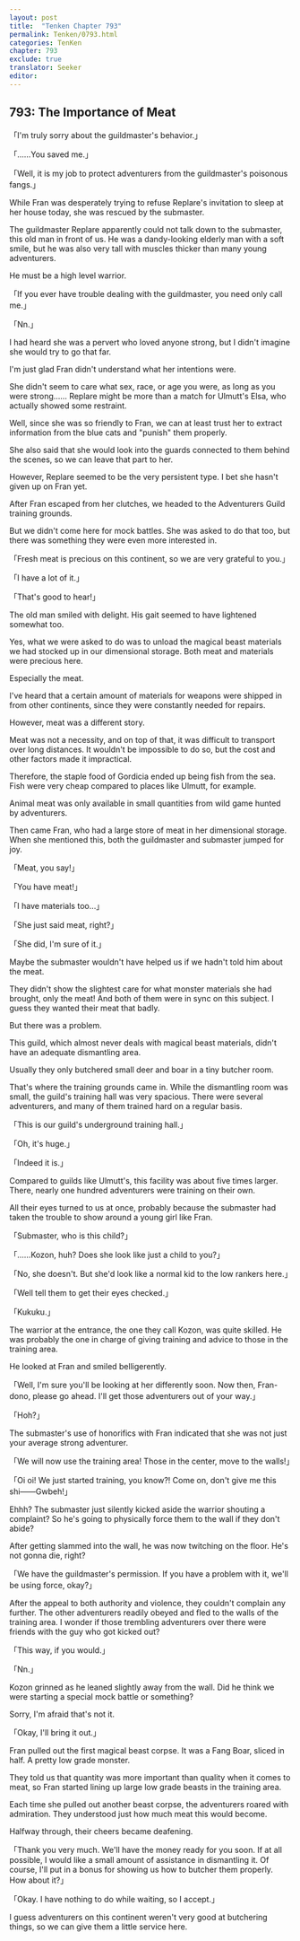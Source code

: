 ```yaml
---
layout: post
title:  "Tenken Chapter 793"
permalink: Tenken/0793.html
categories: TenKen
chapter: 793
exclude: true
translator: Seeker
editor: 
---
```

<h2 id="ch793">793: The Importance of Meat</h2>

<p>「I'm truly sorry about the guildmaster's behavior.」</p>
<p>「……You saved me.」</p>
<p>「Well, it is my job to protect adventurers from the guildmaster's poisonous fangs.」</p>

<p>While Fran was desperately trying to refuse Replare's invitation to sleep at her house today, she was rescued by the submaster.</p>

<p>The guildmaster Replare apparently could not talk down to the submaster, this old man in front of us. He was a dandy-looking elderly man with a soft smile, but he was also very tall with muscles thicker than many young adventurers.</p>

<p>He must be a high level warrior.</p>

<p>「If you ever have trouble dealing with the guildmaster, you need only call me.」</p>
<p>「Nn.」</p>

<p>I had heard she was a pervert who loved anyone strong, but I didn't imagine she would try to go that far.</p>

<p>I'm just glad Fran didn't understand what her intentions were.</p>

<p>She didn't seem to care what sex, race, or age you were, as long as you were strong…… Replare might be more than a match for Ulmutt's Elsa, who actually showed some restraint.</p>

<p>Well, since she was so friendly to Fran, we can at least trust her to extract information from the blue cats and "punish" them properly.</p>

<p>She also said that she would look into the guards connected to them behind the scenes, so we can leave that part to her.</p>

<p>However, Replare seemed to be the very persistent type. I bet she hasn't given up on Fran yet.</p>

<p>After Fran escaped from her clutches, we headed to the Adventurers Guild training grounds.</p>

<p>But we didn't come here for mock battles. She was asked to do that too, but there was something they were even more interested in.</p>

<p>「Fresh meat is precious on this continent, so we are very grateful to you.」</p>
<p>「I have a lot of it.」</p>
<p>「That's good to hear!」</p>

<p>The old man smiled with delight. His gait seemed to have lightened somewhat too.</p>

<p>Yes, what we were asked to do was to unload the magical beast materials we had stocked up in our dimensional storage. Both meat and materials were precious here.</p>

<p>Especially the meat.</p>

<p>I've heard that a certain amount of materials for weapons were shipped in from other continents, since they were constantly needed for repairs.</p>

<p>However, meat was a different story.</p>

<p>Meat was not a necessity, and on top of that, it was difficult to transport over long distances. It wouldn't be impossible to do so, but the cost and other factors made it impractical.</p>

<p>Therefore, the staple food of Gordicia ended up being fish from the sea. Fish were very cheap compared to places like Ulmutt, for example.</p>

<p>Animal meat was only available in small quantities from wild game hunted by adventurers.</p>

<p>Then came Fran, who had a large store of meat in her dimensional storage. When she mentioned this, both the guildmaster and submaster jumped for joy.</p>

<p>「Meat, you say!」</p>
<p>「You have meat!」</p>
<p>「I have materials too…」</p>
<p>「She just said meat, right?」</p>
<p>「She did, I'm sure of it.」</p>

<p>Maybe the submaster wouldn't have helped us if we hadn't told him about the meat.</p>

<p>They didn't show the slightest care for what monster materials she had brought, only the meat! And both of them were in sync on this subject. I guess they wanted their meat that badly.</p>

<p>But there was a problem.</p>

<p>This guild, which almost never deals with magical beast materials, didn't have an adequate dismantling area.</p>

<p>Usually they only butchered small deer and boar in a tiny butcher room.</p>

<p>That's where the training grounds came in. While the dismantling room was small, the guild's training hall was very spacious. There were several adventurers, and many of them trained hard on a regular basis.</p>

<p>「This is our guild's underground training hall.」</p>
<p>「Oh, it's huge.」</p>
<p>「Indeed it is.」</p>

<p>Compared to guilds like Ulmutt's, this facility was about five times larger. There, nearly one hundred adventurers were training on their own.</p>

<p>All their eyes turned to us at once, probably because the submaster had taken the trouble to show around a young girl like Fran.</p>

<p>「Submaster, who is this child?」</p>
<p>「……Kozon, huh? Does she look like just a child to you?」</p>
<p>「No, she doesn't. But she'd look like a normal kid to the low rankers here.」</p>
<p>「Well tell them to get their eyes checked.」</p>
<p>「Kukuku.」</p>

<p>The warrior at the entrance, the one they call Kozon, was quite skilled. He was probably the one in charge of giving training and advice to those in the training area.</p>

<p>He looked at Fran and smiled belligerently.</p>

<p>「Well, I'm sure you'll be looking at her differently soon. Now then, Fran-dono, please go ahead. I'll get those adventurers out of your way.」</p>
<p>「Hoh?」</p>

<p>The submaster's use of honorifics with Fran indicated that she was not just your average strong adventurer.</p>

<p>「We will now use the training area! Those in the center, move to the walls!」</p>
<p>「Oi oi! We just started training, you know?! Come on, don't give me this shi――Gwbeh!」</p>

<p>Ehhh? The submaster just silently kicked aside the warrior shouting a complaint? So he's going to physically force them to the wall if they don't abide?</p>

<p>After getting slammed into the wall, he was now twitching on the floor. He's not gonna die, right?</p>

<p>「We have the guildmaster's permission. If you have a problem with it, we'll be using force, okay?」</p>

<p>After the appeal to both authority and violence, they couldn't complain any further. The other adventurers readily obeyed and fled to the walls of the training area. I wonder if those trembling adventurers over there were friends with the guy who got kicked out?</p>

<p>「This way, if you would.」</p>
<p>「Nn.」</p>

<p>Kozon grinned as he leaned slightly away from the wall. Did he think we were starting a special mock battle or something?</p>

<p>Sorry, I'm afraid that's not it.</p>

<p>「Okay, I'll bring it out.」</p>

<p>Fran pulled out the first magical beast corpse. It was a Fang Boar, sliced in half. A pretty low grade monster.</p>

<p>They told us that quantity was more important than quality when it comes to meat, so Fran started lining up large low grade beasts in the training area.</p>

<p>Each time she pulled out another beast corpse, the adventurers roared with admiration. They understood just how much meat this would become.</p>

<p>Halfway through, their cheers became deafening.</p>

<p>「Thank you very much. We'll have the money ready for you soon. If at all possible, I would like a small amount of assistance in dismantling it. Of course, I'll put in a bonus for showing us how to butcher them properly. How about it?」</p>
<p>「Okay. I have nothing to do while waiting, so I accept.」</p>

<p>I guess adventurers on this continent weren't very good at butchering things, so we can give them a little service here.</p>



